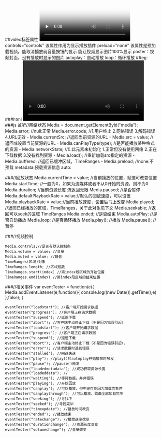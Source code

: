 ##video标签属性
	<video class="video" width="" height="" poster='./img/moveimg.png' src="./img/jiangl.mp4" preload="none" controls="controls">
	</video>
	controls="controls"  该属性作用为显示播放插件
	preload="none"  该属性是预加载视频，能取消播放前音量按钮的显示 能让视频显示图片100%显示
	poster：视频封面，没有播放时显示的图片
	autoplay：自动播放
	loop：循环播放
##eg:
###html
	<video id="media" src="http://www.sundxs.com/test.mp4" controls width="400px" heigt="400px"></video>  
###js 监听//网络状态 
	Media = document.getElementById("media"); 
	Media.error; //null:正常
	Media.error.code; //1.用户终止 2.网络错误 3.解码错误 4.URL无效
	- Media.currentSrc; //返回当前资源的URL
	- Media.src = value; //返回或设置当前资源的URL
	- Media.canPlayType(type); //是否能播放某种格式的资源
	- Media.networkState; //0.此元素未初始化 1.正常但没有使用网络 2.正在下载数据 3.没有找到资源
	- Media.load(); //重新加载src指定的资源
	- Media.buffered; //返回已缓冲区域，TimeRanges
	- Media.preload; //none:不预载 metadata:预载资源信息 auto:
	
###//回放状态
	Media.currentTime = value; //当前播放的位置，赋值可改变位置
	Media.startTime; //一般为0，如果为流媒体或者不从0开始的资源，则不为0
	Media.duration; //当前资源长度 流返回无限
	Media.paused; //是否暂停
	Media.defaultPlaybackRate = value;//默认的回放速度，可以设置
	Media.playbackRate = value;//当前播放速度，设置后马上改变
	Media.played; //返回已经播放的区域，TimeRanges，关于此对象见下文
	Media.seekable; //返回可以seek的区域 TimeRanges
	Media.ended; //是否结束
	Media.autoPlay; //是否自动播放
	Media.loop; //是否循环播放
	Media.play(); //播放
	Media.pause(); //暂停

###//视频控制

	Media.controls;//是否有默认控制条
	Media.volume = value; //音量
	Media.muted = value; //静音
	TimeRanges(区域)对象
	TimeRanges.length; //区域段数
	TimeRanges.start(index) //第index段区域的开始位置
	TimeRanges.end(index) //第index段区域的结束位置

###//相关事件
	  var eventTester = function(e){
	     Media.addEventListener(e,function(){
	         console.log((new Date()).getTime(),e)
	     },false);
	 }

	eventTester("loadstart"); //客户端开始请求数据
	eventTester("progress"); //客户端正在请求数据
	eventTester("suspend"); //延迟下载
	eventTester("abort"); //客户端主动终止下载（不是因为错误引起）
	eventTester("loadstart"); //客户端开始请求数据
	eventTester("progress"); //客户端正在请求数据
	eventTester("suspend"); //延迟下载
	eventTester("abort"); //客户端主动终止下载（不是因为错误引起），
	eventTester("error"); //请求数据时遇到错误
	eventTester("stalled"); //网速失速
	eventTester("play"); //play()和autoplay开始播放时触发
	eventTester("pause"); //pause()触发
	eventTester("loadedmetadata"); //成功获取资源长度
	eventTester("loadeddata"); //
	eventTester("waiting"); //等待数据，并非错误
	eventTester("playing"); //开始回放
	eventTester("canplay"); //可以播放，但中途可能因为加载而暂停
	eventTester("canplaythrough"); //可以播放，歌曲全部加载完毕
	eventTester("seeking"); //寻找中
	eventTester("seeked"); //寻找完毕
	eventTester("timeupdate"); //播放时间改变
	eventTester("ended"); //播放结束
	eventTester("ratechange"); //播放速率改变
	eventTester("durationchange"); //资源长度改变
	eventTester("volumechange"); //音量改变
	